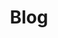 ---
title: Blog
published: "2025-01-24T13:18:50-07:00"
layout: archives
slug: blog
# image: article-icon.svg
menu:
    main:
        name: Blog
        weight: 4
        params:
            icon: article-icon
---